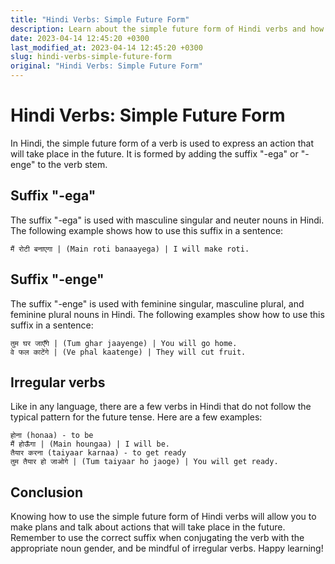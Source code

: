 ```yaml
---
title: "Hindi Verbs: Simple Future Form"
description: Learn about the simple future form of Hindi verbs and how to use them in sentences.
date: 2023-04-14 12:45:20 +0300
last_modified_at: 2023-04-14 12:45:20 +0300
slug: hindi-verbs-simple-future-form
original: "Hindi Verbs: Simple Future Form"
---
```

# Hindi Verbs: Simple Future Form

In Hindi, the simple future form of a verb is used to express an action that will take place in the future. It is formed by adding the suffix "-ega" or "-enge" to the verb stem.

## Suffix "-ega"

The suffix "-ega" is used with masculine singular and neuter nouns in Hindi. The following example shows how to use this suffix in a sentence:

```
मैं रोटी बनाएगा | (Main roti banaayega) | I will make roti.
```

## Suffix "-enge"

The suffix "-enge" is used with feminine singular, masculine plural, and feminine plural nouns in Hindi. The following examples show how to use this suffix in a sentence:

```
तुम घर जाएँगे | (Tum ghar jaayenge) | You will go home.
वे फल काटेंगे | (Ve phal kaatenge) | They will cut fruit.
```

## Irregular verbs

Like in any language, there are a few verbs in Hindi that do not follow the typical pattern for the future tense. Here are a few examples:

```
होना (honaa) - to be
मैं होऊँगा | (Main houngaa) | I will be.
तैयार करना (taiyaar karnaa) - to get ready
तुम तैयार हो जाओगे | (Tum taiyaar ho jaoge) | You will get ready.
```

## Conclusion

Knowing how to use the simple future form of Hindi verbs will allow you to make plans and talk about actions that will take place in the future. Remember to use the correct suffix when conjugating the verb with the appropriate noun gender, and be mindful of irregular verbs. Happy learning!